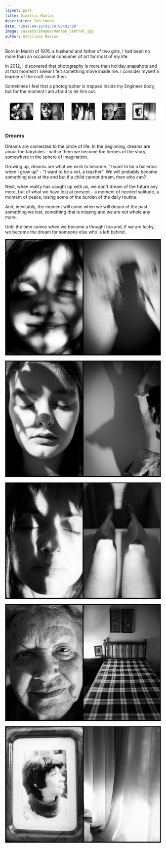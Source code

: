 ```yaml
---
layout: post
title: Dimitris Mantas
description: 2nd round
date: '2018-04-16T01:58:08+02:00'
image: /assets/images/mantas_central.jpg
author: Achilleas Nasios
---
```

Born in March of 1976, a husband and father of two girls, I had been no more than an occasional consumer of art for most of my life. 

In 2012, I discovered that photography is more than holiday snapshots and at that moment I swear I felt something move inside me. I consider myself a learner of the craft since then. 

Sometimes I feel that a photographer is trapped inside my Engineer body, but for the moment I am afraid to let him out.

![Placeholder](/assets/images/mantas-parousiasi.jpg#full)

### Dreams

Dreams are connected to the circle of life. In the beginning, dreams are about the fairytales - within them we become the heroes of the story, somewhere in the sphere of imagination.

Growing up, dreams are what we wish to become. "I want to be a ballerina when I grow up" - "I want to be a vet, a teacher". We will probably become something else at the end but if a child cannot dream, then who can?

Next, when reality has caught up with us, we don't dream of the future any more, but of what we have lost at present – a moment of needed solitude, a moment of peace, losing some of the burden of the daily routine.

And, inevitably, the moment will come when we will dream of the past - something we lost, something that is missing and we are not whole any more.

Until the time comes when we become a thought too and, if we are lucky, we become the dream for someone else who is left behind.

![Placeholder](/assets/images/mantas_01.jpg)

![Placeholder](/assets/images/mantas_02.jpg)

![Placeholder](/assets/images/mantas_03.jpg)

![Placeholder](/assets/images/mantas_04.jpg)

![Placeholder](/assets/images/mantas_05.jpg)
